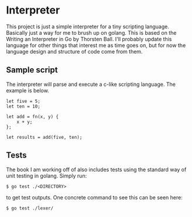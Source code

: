 # Interpreter

This project is just a simple interpreter for a tiny scripting language. Basically just a way for me to brush up on golang. This is based on the Writing an Interpreter in Go by Thorsten Ball. I'll probably update this language for other things that interest me as time goes on, but for now the language design and structure of code come from them.

## Sample script 

The interpreter will parse and execute a c-like scripting language. The example is below.

```
let five = 5;
let ten = 10;

let add = fn(x, y) {
    x + y;
};

let results = add(five, ten);
```

## Tests

The book I am working off of also includes tests using the standard way of unit testing in golang. Simply run:

```
$ go test ./<DIRECTORY>
```

to get test outputs. One concrete command to see this can be seen here:

```
$ go test ./lexer/
```


